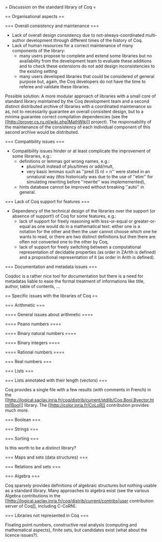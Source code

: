 = Discussion on the standard library of Coq =

== Organisational aspects ==

=== Overall consistency and maintenance ===

 * Lack of overall design consistency due to not-always-coordinated multi-author development through different times of the history of Coq.
 * Lack of human resources for a correct maintenance of many components of the library: 
   * many users propose to complete and extend some libraries but no availability from the development team to evaluate these additions and to check these extensions do not add design inconsistencies to the existing setting
   * many users developed libraries that could be considered of general purpose but, again, the Coq developers do not have the time to referee and validate these libraries.

Possible solution: A more modular approach of libraries with a small core of standard library maintained by the Coq development team and a second distinct distributed archive of libraries with a coordinated maintenance so as, not to necessarily guarantee an overall consistent design, but to a minima guarantee correct compilation dependencies (see the [[http://prover.cs.ru.nl/wiki.php|MathWiki]] project). The responsability of the maintenance of the consistency of each individual component of this second archive would be distributed.

=== Compatibility issues ===

 * Compatibility issues hinder or at least complicate the improvement of some libraries, e.g.:
   * definitions or lemmas got wrong names, e.g.:
     * plus/mult instead of plus/times or add/mult,
     * very basic lemmas such as ''pred (S n) = n'' were stated in an unnatural way (this historically was due to the use of ''elim'' for simulating rewriting before ''rewrite'' was implememented),
   * hints database cannot be improved without breaking ''auto'' in general.

=== Lack of Coq support for features ===

 * Dependency of the technical design of the libraries over the support (or absence of support!) of Coq for some features, e.g.:
   * lack of support for freely reasoning with less-or-equal or greater-or-equal as one would do in a mathematical text: either one is a notation for the other and then the user cannot choose which one he wants to read, or there are two distinct definitions but then there are often not converted one to the other by Coq,
   * lack of support for freely switching between a computational representation of decidable properties (as order in ZArith is defined) and a propositional representation of it (as order in Arith is defined).

=== Documentation and metadata issues ===

Coqdoc is a rather nice tool for documentation but there is a need for metadatas liable to ease the formal treatment of informations like title, author, table of contents, ...

== Specific issues with the libraries of Coq ==

=== Arithmetic ===

==== General issues about arithmetic ====

==== Peano numbers ====

==== Binary natural numbers ====

==== Binary integers ====

==== Rational numbers ====

=== Real numbers ===

=== Lists ===

=== Lists annotated with their length (vectors) ===

Coq provides a single file with a few results (with comments in French) in the [[http://logical.saclay.inria.fr/coq/distrib/current/stdlib/Coq.Bool.Bvector.html|Bool]] library. The [[http://color.inria.fr|CoLoR]] contribution provides much more.

=== Boolean ===

=== Strings ===

=== Sorting ===

Is this worth to be a distinct library?

=== Maps and sets (data structures) ===

=== Relations and sets ===

=== Algebra ===

Coq sparsely provides definitions of algebraic structures but nothing usable as a standard library. Many approaches to algebra exist (see the various Algebra contributions in the [[http://logical.saclay.inria.fr/coq/distrib/current/contribs|user contribution server of Coq]], including C-CoRN).

=== Libraries not represented in Coq ===

Floating point numbers, constructive real analysis (computing and mathematical aspects), finite sets, but candidates exist (what about the licence issues?).
